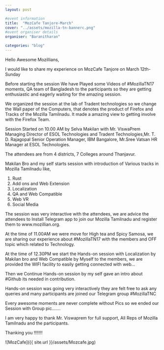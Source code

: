 ```yaml
---
layout: post

#event information
title:  "MozCafe Tanjore-March"
cover: "../assets/mozilla-tn-bannerc.png"
#event organiser details
organiser: "Baranitharan"

categories: "blog"
---
```


Hello Awesome Mozillians,

<p>I would like to share my experience on MozCafe Tanjore on March 12th-Sunday</p>
<p>Before starting the session We have Played some Videos of #MozillaTN17 moments, QA team of Bangladesh to the participants so they are getting enthusiastic and eagerly waiting for the amazing session.</p>
<p>We organized the session at the lab of Tradent technologies so we change the Wall paper of the Computers, that denotes the product of Firefox and Tracks of the Mozilla Tamilnadu. It made a amazing view to getting involve with the Firefox Team.</p>
<p>Session Started on 10.00 AM by Selva Makilan with Mr. ViswaPrem Managing Director of ESOL Technologies and Tradent Technologies,Mr. T. D. Rajagopal Senior Operation Manager, IBM Bangalore,  Mr.Sree Vatsan HR Manager at ESOL Technologies.</p>
<p>The attendees are from 4 districts, 7 Colleges around Thanjavur.</p>
<p>Makilan Bro and my self starts session with introduction of Various tracks in Mozilla Tamilnadu like,</p>

1. Rust
2. Add ons and Web Extension
3. Localization
4. QA and Web Compatible
5. Web VR
6. Social Media

<p>The session was very interactive with the attendees, we are advice the attendees to Install Telegram app to join our Mozilla Tamilnadu and register them to www.mozillian.org.</p>

<p>At the time of 11.00AM we were move for High tea and Spicy Samosa, we are sharing our experience about #MozillaTN17 with the members and OFF topic which related to Technology.</p>

<p>At the time of 12.30PM we start the Hands-on session with Localization by Makilan bro and Web Compatible by Myself to the members, we are provided the WIFI facility to easily getting connected with web...</p>

<p>Then we Continue Hands-on session by my self gave an intro about #Github its needed in contribution.</p>

<p>Hands-on session was going very interactively they are felt free to ask any queries and many participants are joined our Telegram group #MozillaTNC</p>

<p>Every awesome moments are never complete without Pics so we ended our Session with Group pic.......</p>

<p>I am very happy to thank Mr. Viswaprem for full support, All Reps of Mozilla Tamilnadu and the participants.</p>

Thanking you !!!!!!!



![MozCafe]({{ site.url }}/assets/Mozcafe.jpg)
